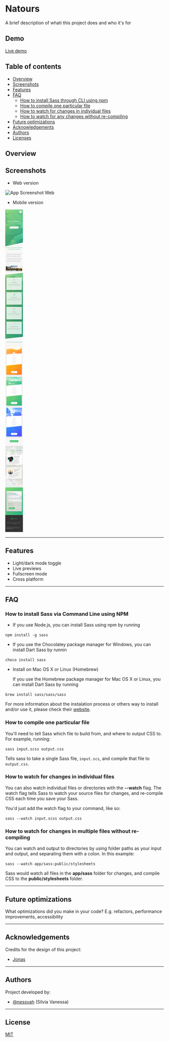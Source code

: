 # Natours

A brief description of whati this project does and who it's for

## Demo

[Live demo](https://silviavanessa-natours.netlify.app/)

## Table of contents

- [Overview](#overview)
- [Screenshots](#screenshots)
- [Features](#features)
- [FAQ](#faq)
  - [How to install Sass through CLI using npm](#how-to-install-sass-via-command-line-using-npm)
  - [How to compile one particular file](#how-to-compile-one-particular-file)
  - [How to watch for changes in individual files](#how-to-watch-for-changes-in-individual-files)
  - [How to watch for any changes without re-compiling](#how-to-watch-for-changes-in-multiple-files)
- [Future optimizations](#future-optimizations)
- [Acknowledgements](#acknowledgements)
- [Authors](#authors)
- [Licenses](#license)

## Overview

## Screenshots

- Web version

![App Screenshot Web](/img/screenshot.png)

- Mobile version

![Mobile Screenshot](/img/mobile-screenshot.png)

<hr>

## Features

- Light/dark mode toggle
- Live previews
- Fullscreen mode
- Cross platform
<hr>

## FAQ

### How to install Sass via Command Line using NPM

- If you use Node.js, you can install Sass using npm by running

`npm install -g sass`

- If you use the Chocolatey package manager for Windows, you can install Dart Sass by runnin

`choco install sass`

- Install on Mac OS X or Linux (Homebrew)

  If you use the Homebrew package manager for Mac OS X or Linux, you can install Dart Sass by running

`brew install sass/sass/sass`

For more information about the instalation process or others way to install and/or use it, please check their [website](https://sass-lang.com/install).

### How to compile one particular file

You'll need to tell Sass which file to build from, and where to output CSS to.
For example, running:

`sass input.scss output.css`

Tells sass to take a single Sass file, `input.scs`, and compile that file to `output.css`.

### How to watch for changes in individual files

You can also watch individual files or directories with the **--watch** flag.
The watch flag tells Sass to watch your source files for changes, and re-compile
CSS each time you save your Sass.

You'd just add the watch flag to your command, like so:

`sass --watch input.scss output.css`

### How to watch for changes in multiple files without re-compiling

You can watch and output to directories by using folder paths as your input and
output, and separating them with a colon. In this example:

`sass --watch app/sass:public/stylesheets`

Sass would watch all files in the **app/sass** folder for changes, and compile CSS
to the **public/stylesheets** folder.

<hr>

## Future optimizations

What optimizations did you make in your code? E.g. refactors, performance improvements, accessibility

<hr>

## Acknowledgements

Credits for the design of this project:

- [Jonas](https://awesomeopensource.com/project/elangosundar/awesome-README-templates)

<hr>

## Authors

Project developed by:

- [@nessvah](https://www.github.com/octokatherine) (Sílvia Vanessa)
<hr>

## License

[MIT](https://choosealicense.com/licenses/mit/)
